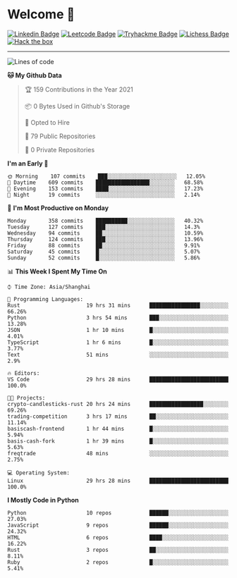 # Welcome 👋

[![Linkedin Badge](https://img.shields.io/badge/-PedroTorres-blue?style=flat-square&logo=Linkedin&logoColor=white&link=https://www.linkedin.com/in/PedroTorres/)](https://www.linkedin.com/in/pedro-torres-cruz/)
[![Leetcode Badge](https://img.shields.io/badge/profile-leetcode-green)](https://leetcode.com/corfucinas/)
[![Tryhackme Badge](https://img.shields.io/badge/profile-tryhackme-blue)](https://tryhackme.com/p/Corfucinas/)
[![Lichess Badge](https://img.shields.io/badge/challenge_me-lichess-yellow)](https://lichess.org/@/Corfucinas)
[![Hack the box](https://img.shields.io/badge/hack_the_box-profile-red)](https://www.hackthebox.eu/profile/375826)

---

<!--START_SECTION:waka-->
![Lines of code](https://img.shields.io/badge/From%20Hello%20World%20I%27ve%20Written-1.4%20million%20lines%20of%20code-blue)

**🐱 My Github Data** 

> 🏆 159 Contributions in the Year 2021
 > 
> 📦 0 Bytes Used in Github's Storage 
 > 
> 💼 Opted to Hire
 > 
> 📜 79 Public Repositories 
 > 
> 🔑 0 Private Repositories  
 > 
**I'm an Early 🐤** 

```text
🌞 Morning    107 commits    ███░░░░░░░░░░░░░░░░░░░░░░   12.05% 
🌆 Daytime    609 commits    █████████████████░░░░░░░░   68.58% 
🌃 Evening    153 commits    ████░░░░░░░░░░░░░░░░░░░░░   17.23% 
🌙 Night      19 commits     ░░░░░░░░░░░░░░░░░░░░░░░░░   2.14%

```
📅 **I'm Most Productive on Monday** 

```text
Monday       358 commits    ██████████░░░░░░░░░░░░░░░   40.32% 
Tuesday      127 commits    ███░░░░░░░░░░░░░░░░░░░░░░   14.3% 
Wednesday    94 commits     ██░░░░░░░░░░░░░░░░░░░░░░░   10.59% 
Thursday     124 commits    ███░░░░░░░░░░░░░░░░░░░░░░   13.96% 
Friday       88 commits     ██░░░░░░░░░░░░░░░░░░░░░░░   9.91% 
Saturday     45 commits     █░░░░░░░░░░░░░░░░░░░░░░░░   5.07% 
Sunday       52 commits     █░░░░░░░░░░░░░░░░░░░░░░░░   5.86%

```


📊 **This Week I Spent My Time On** 

```text
⌚︎ Time Zone: Asia/Shanghai

💬 Programming Languages: 
Rust                     19 hrs 31 mins      ████████████████░░░░░░░░░   66.26% 
Python                   3 hrs 54 mins       ███░░░░░░░░░░░░░░░░░░░░░░   13.28% 
JSON                     1 hr 10 mins        █░░░░░░░░░░░░░░░░░░░░░░░░   4.01% 
TypeScript               1 hr 6 mins         █░░░░░░░░░░░░░░░░░░░░░░░░   3.77% 
Text                     51 mins             ░░░░░░░░░░░░░░░░░░░░░░░░░   2.9%

🔥 Editors: 
VS Code                  29 hrs 28 mins      █████████████████████████   100.0%

🐱‍💻 Projects: 
crypto-candlesticks-rust 20 hrs 24 mins      █████████████████░░░░░░░░   69.26% 
trading-competition      3 hrs 17 mins       ██░░░░░░░░░░░░░░░░░░░░░░░   11.14% 
basiscash-frontend       1 hr 44 mins        █░░░░░░░░░░░░░░░░░░░░░░░░   5.94% 
basis-cash-fork          1 hr 39 mins        █░░░░░░░░░░░░░░░░░░░░░░░░   5.63% 
freqtrade                48 mins             ░░░░░░░░░░░░░░░░░░░░░░░░░   2.75%

💻 Operating System: 
Linux                    29 hrs 28 mins      █████████████████████████   100.0%

```

**I Mostly Code in Python** 

```text
Python                   10 repos            ██████░░░░░░░░░░░░░░░░░░░   27.03% 
JavaScript               9 repos             ██████░░░░░░░░░░░░░░░░░░░   24.32% 
HTML                     6 repos             ████░░░░░░░░░░░░░░░░░░░░░   16.22% 
Rust                     3 repos             ██░░░░░░░░░░░░░░░░░░░░░░░   8.11% 
Ruby                     2 repos             █░░░░░░░░░░░░░░░░░░░░░░░░   5.41%

```



<!--END_SECTION:waka-->
